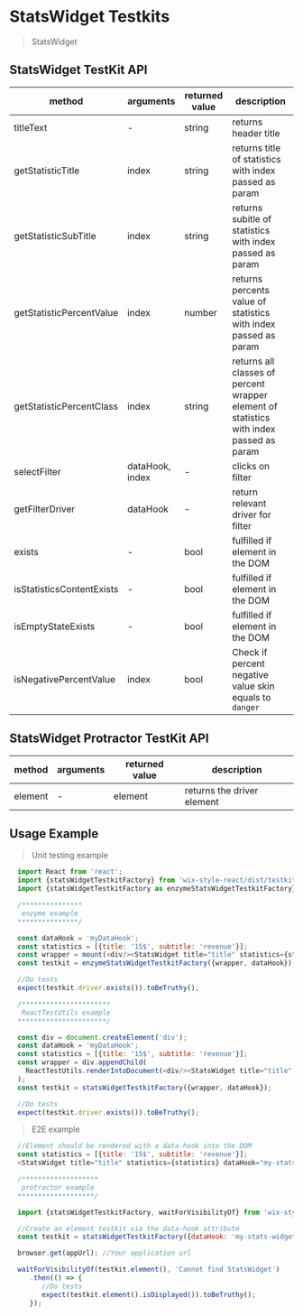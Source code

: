 # StatsWidget Testkits

> StatsWidget

## StatsWidget TestKit API

| method | arguments | returned value | description |
|--------|-----------|----------------|-------------|
| titleText| - | string | returns header title |
| getStatisticTitle| index | string | returns title of statistics with index passed as param |
| getStatisticSubTitle| index | string | returns subitle of statistics with index passed as param |
| getStatisticPercentValue| index | number | returns percents value of statistics with index passed as param |
| getStatisticPercentClass| index | string | returns all classes of percent wrapper element of statistics with index passed as param |
| selectFilter| dataHook, index| - | clicks on filter |
| getFilterDriver| dataHook | - | return relevant driver for filter |
| exists| - | bool | fulfilled if element in the DOM |
| isStatisticsContentExists| - | bool | fulfilled if element in the DOM |
| isEmptyStateExists| - | bool | fulfilled if element in the DOM |
| isNegativePercentValue | index | bool | Check if percent negative value skin equals to `danger` |

## StatsWidget Protractor TestKit API

| method | arguments | returned value | description |
|--------|-----------|----------------|-------------|
| element| - | element | returns the driver element |

## Usage Example

> Unit testing example

```javascript
  import React from 'react';
  import {statsWidgetTestkitFactory} from 'wix-style-react/dist/testkit';
  import {statsWidgetTestkitFactory as enzymeStatsWidgetTestkitFactory} from 'wix-style-react/dist/testkit/enzyme';

  /***************
   enzyme example
  ***************/

  const dataHook = 'myDataHook';
  const statistics = [{title: '15$', subtitle: 'revenue'}];
  const wrapper = mount(<div/><StatsWidget title="title" statistics={statistics} dataHook={dataHook}/></div>);
  const testkit = enzymeStatsWidgetTestkitFactory({wrapper, dataHook});

  //Do tests
  expect(testkit.driver.exists()).toBeTruthy();

  /**********************
   ReactTestUtils example
  **********************/

  const div = document.createElement('div');
  const dataHook = 'myDataHook';
  const statistics = [{title: '15$', subtitle: 'revenue'}];
  const wrapper = div.appendChild(
    ReactTestUtils.renderIntoDocument(<div/><StatsWidget title="title" statistics={statistics} dataHook={dataHook}/></div>, {dataHook})
  );
  const testkit = statsWidgetTestkitFactory({wrapper, dataHook});

  //Do tests
  expect(testkit.driver.exists()).toBeTruthy();
```
> E2E example

```javascript
  //Element should be rendered with a data-hook into the DOM
  const statistics = [{title: '15$', subtitle: 'revenue'}];
  <StatsWidget title="title" statistics={statistics} dataHook="my-stats-widget"/>

  /*******************
   protractor example
  *******************/

  import {statsWidgetTestkitFactory, waitForVisibilityOf} from 'wix-style-react/dist/testkit/protractor';

  //Create an element testkit via the data-hook attribute
  const testkit = statsWidgetTestkitFactory({dataHook: 'my-stats-widget'});

  browser.get(appUrl); //Your application url

  waitForVisibilityOf(testkit.element(), 'Cannot find StatsWidget')
     .then(() => {
        //Do tests
        expect(testkit.element().isDisplayed()).toBeTruthy();
     });

```
